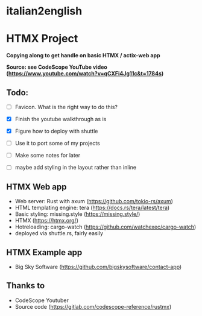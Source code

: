 # italian2english

# **HTMX Project**

**Copying along to get handle on basic HTMX / actix-web app**

**Source: see **CodeScope** YouTube video (https://www.youtube.com/watch?v=qCXFi4Jg11c&t=1784s)**



## **Todo:**

- [ ] Favicon. What is the right way to do this? 
- [x] Finish the youtube walkthrough as is
- [x] Figure how to deploy with shuttle
- [ ] Use it to port some of my projects
- [ ] Make some notes for later
- [ ] maybe add styling in the layout rather than inline 


## **HTMX Web app**

- Web server: Rust with axum (https://github.com/tokio-rs/axum) 
- HTML templating engine: tera (https://docs.rs/tera/latest/tera)
- Basic styling: missing.style (https://missing.style/)
- HTMX (https://htmx.org/)
- Hotreloading: cargo-watch (https://github.com/watchexec/cargo-watch)
- deployed via shuttle.rs, fairly easily 

## **HTMX Example app**

- Big Sky Software  (https://github.com/bigskysoftware/contact-app) 


## **Thanks to**

- CodeScope Youtuber 
- Source code (https://gitlab.com/codescope-reference/rustmx)


